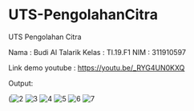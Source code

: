 # UTS-PengolahanCitra

UTS Pengolahan Citra

Nama    : Budi Al Talarik
Kelas   : TI.19.F1
NIM     : 311910597

Link demo youtube : https://youtu.be/_RYG4UN0KXQ


Output:

(![2](https://user-images.githubusercontent.com/83845486/117527795-d37f0800-aff8-11eb-80f9-e1b9703f599f.JPG)
![3](https://user-images.githubusercontent.com/83845486/117527796-d37f0800-aff8-11eb-8a6f-b5adf4aa6fd1.JPG)
![4](https://user-images.githubusercontent.com/83845486/117527797-d4179e80-aff8-11eb-9647-5b02b913c6da.JPG)
![5](https://user-images.githubusercontent.com/83845486/117527798-d4b03500-aff8-11eb-9b02-31c0e3d38ec6.JPG)
![6](https://user-images.githubusercontent.com/83845486/117527799-d4b03500-aff8-11eb-9ef3-04def9b1a045.JPG)
![7](https://user-images.githubusercontent.com/83845486/117527801-d548cb80-aff8-11eb-9c28-88d58428d36d.JPG)

